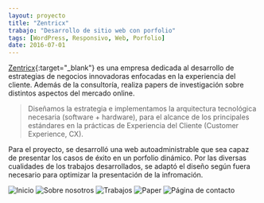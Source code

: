 ```yaml
---
layout: proyecto
title: "Zentricx"
trabajo: "Desarrollo de sitio web con porfolio"
tags: [WordPress, Responsivo, Web, Porfolio]
date: 2016-07-01
---
```


[Zentricx](http://www.zentricx.com/){:target="_blank"} es una empresa dedicada al desarrollo de estrategias de negocios innovadoras enfocadas en la experiencia del cliente. Además de la consultoría, realiza papers de investigación sobre distintos aspectos del mercado online.

> Diseñamos la estrategia e implementamos la arquitectura tecnológica necesaria (software + hardware), para el alcance de los principales estándares en la prácticas de Experiencia del Cliente (Customer Experience, CX).

Para el proyecto, se desarrolló una web autoadministrable que sea capaz de presentar los casos de éxito en un porfolio dinámico. Por las diversas cualidades de los trabajos desarrollados, se adaptó el diseño según fuera necesario para optimizar la presentación de la infromación.

<div class="fotorama">
    <img src="{{ site.baseurl }}/img/2016_zentricx1.jpg" alt="Inicio" />
    <img src="{{ site.baseurl }}/img/2016_zentricx2.jpg" alt="Sobre nosotros" />
    <img src="{{ site.baseurl }}/img/2016_zentricx3.jpg" alt="Trabajos" />
    <img src="{{ site.baseurl }}/img/2016_zentricx4.jpg" alt="Paper" />
    <img src="{{ site.baseurl }}/img/2016_zentricx5.jpg" alt="Página de contacto" />
</div>
